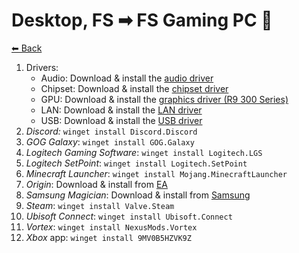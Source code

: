 # Desktop, FS ➡ FS Gaming PC 🧔

[⬅ Back](./README.md)

1. Drivers:
	* Audio: Download & install the [audio driver](https://www.gigabyte.com/Motherboard/GA-990XA-UD3-rev-30/support)
	* Chipset: Download & install the [chipset driver](https://www.gigabyte.com/Motherboard/GA-990XA-UD3-rev-30/support)
	* GPU: Download & install the [graphics driver (R9 300 Series)](https://www.amd.com/de/support)
	* LAN: Download & install the [LAN driver](https://www.gigabyte.com/Motherboard/GA-990XA-UD3-rev-30/support)
	* USB: Download & install the [USB driver](https://www.gigabyte.com/Motherboard/GA-990XA-UD3-rev-30/support)
2. _Discord:_ `winget install Discord.Discord`
2. _GOG Galaxy_: `winget install GOG.Galaxy`
2. _Logitech Gaming Software_: `winget install Logitech.LGS`
2. _Logitech SetPoint_: `winget install Logitech.SetPoint`
2. _Minecraft Launcher_: `winget install Mojang.MinecraftLauncher`
2. _Origin_: Download & install from [EA](https://www.origin.com)
2. _Samsung Magician_: Download & install from [Samsung](https://www.samsung.com/semiconductor/minisite/ssd/product/consumer/magician/)
2. _Steam_: `winget install Valve.Steam`
2. _Ubisoft Connect_: `winget install Ubisoft.Connect`
2. _Vortex_: `winget install NexusMods.Vortex`
2. _Xbox_ app: `winget install 9MV0B5HZVK9Z`
